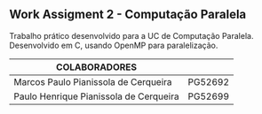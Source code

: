 ## Work Assigment 2 - Computação Paralela
Trabalho prático desenvolvido para a UC de Computação Paralela.
Desenvolvido em C, usando OpenMP para paralelização.

|COLABORADORES||
|-------------------------------------|----------|
|Marcos Paulo Pianissola de Cerqueira | PG52692 |
|Paulo Henrique Pianissola de Cerqueira| PG52699 |
